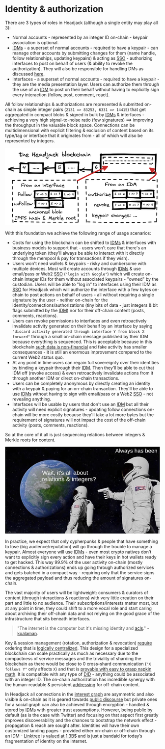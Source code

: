 # Identity & authorization

There are 3 types of roles in Headjack (although a single entity may play all 3):
- Normal accounts - represented by an integer ID on-chain - keypair association is optional.
- [IDMs](../implementation/ecosystem/IDM.md) - a superset of normal accounts - required to have a keypair - can manage other accounts by submitting changes for them (name handle, follow relationships, updating keypairs) & acting as [SSO](https://en.wikipedia.org/wiki/Single_sign-on) - authorizing interfaces to post on behalf of users (& ability to revoke the authorization). They will also be responsible for handling DMs as discussed [here](../implementation/ecosystem/IDM.md#dms).
- Interfaces - a superset of normal accounts - required to have a keypair - they are the media presentation layer. Users can authorize them through the use of an [IDM](../implementation/ecosystem/IDM.md) to post on their behalf without having to explicitly sign every interaction (follow, post, comment, react).

All follow relationships & authorizations are represented & submitted on-chain as simple integer pairs (`2131 => 83253, 6331 => 14415`) that get aggregated in compact blobs & signed in bulk by [IDMs](../implementation/ecosystem/IDM.md) & interfaces - achieving a very high signal-to-noise ratio (few signatures) ==> improving the throughput in the valuable block space. Connections can be multidimensional with explicit filtering & exclusion of content based on its type/tag or interface that it originates from - all of which will also be represented by integers.

<img src="../images/sequenced_integer_relations.png">

With this foundation we achieve the following range of usage scenarios:

- Costs for using the blockchain can be shifted to [IDMs](../implementation/ecosystem/IDM.md) & interfaces with business models to support that - users won't care that there's an underlying token (they'll always be able to interact with it directly through the mempool & pay for transactions if they wish).
- Users won't need wallets & keypairs - risky and cumbersome with multiple devices. Most will create accounts through [IDMs](../implementation/ecosystem/IDM.md) & use email/pass or Web2 [SSO](https://en.wikipedia.org/wiki/Single_sign-on) (`"login with Google"`) which will create on-chain integer IDs for them without associated keypairs - "owned" by the custodian. Users will be able to "log in" to interfaces using their IDM as [SSO](https://en.wikipedia.org/wiki/Single_sign-on) for Headjack which will authorize the interface with a few bytes on-chain to post actions on behalf of users - all without requiring a single signature by the user - neither on-chain for the identity/connections/authorizations (tiny bits of data - just integers & bit flags submitted by the [IDM](../implementation/ecosystem/IDM.md)) nor for their off-chain content (posts, comments, reactions).
- Users can revoke permissions to interfaces and even retroactively invalidate activity generated on their behalf by an interface by saying `"discard activity generated through interface Y from block X forward"` through a small on-chain message published by their IDM because everything is sequenced. This is acceptable because in this blockchain [such data is non-financial](https://twitter.com/VitalikButerin/status/1530268923848839173) and fake activity has smaller consequences - it is still an enormous improvement compared to the current Web2 status quo.
- At any point in time users can regain full sovereignty over their identities by binding a keypair through their [IDM](../implementation/ecosystem/IDM.md). Then they'll be able to cut that IDM off (revoke access) & even retroactively invalidate actions from it through another IDM or direct on-chain transactions.
- Users can be completely anonymous by directly creating an identity with a keypair & paying for an on-chain transaction. They'll be able to use [IDMs](../implementation/ecosystem/IDM.md) without having to sign with email/pass or a Web2 [SSO](https://en.wikipedia.org/wiki/Single_sign-on) - not revealing anything.
- Interfaces will be usable by users that don't use an [IDM](../implementation/ecosystem/IDM.md) but all their activity will need explicit signatures - updating follow connections on-chain will be more costly because they'll take a lot more bytes but the requirement of signatures will not impact the cost of the off-chain activity (posts, comments, reactions).

So at the core of it all is just sequencing relations between integers & Merkle roots for content.

<img src="../images/meme_integers_and_relations.jpg">

In practice, we expect that only cypherpunks & people that have something to lose (big audience/reputation) will go through the trouble to manage a keypair. Almost everyone will use [IDMs](../implementation/ecosystem/IDM.md) - even most crypto natives don't want to explicitly sign every action and have their keys in hot wallets ready to get hacked. This way 99.9% of the user activity on-chain (mostly connections & authorizations) ends up going through authorized services and gets batched in a compact way - requiring only that the service signs the aggregated payload and thus reducing the amount of signatures on-chain.

The vast majority of users will be lightweight: consumers & curators of content (through interactions & reactions) with very little creation on their part and little to no audience. Their subscriptions/interests matter most, but at any point in time, they could shift to a more vocal role and start caring about archiving their off-chain data and not relying on the good grace of the infrastructure that sits beneath interfaces.

> "The internet is the computer but it's missing identity and [acls](https://en.wikipedia.org/wiki/Access-control_list)." - [koalaman](https://news.ycombinator.com/item?id=25734612).

Key & session management (rotation, authorization & revocation) [require](https://blog.ceramic.network/key-revocation-in-self-certifying-protocols/) ordering that is [logically centralized](https://medium.com/@VitalikButerin/the-meaning-of-decentralization-a0c92b76a274). This design for a specialized blockchain can scale practically as much as necessary due to the compactness of service messages and the triviality of sharding the blockchain as there would be close to 0 cross-shard communication (`"X follows Y"` only affects `X`) and that is [provable with easy to grasp napkin math](../implementation/scaling.md). It is compatible with any type of [DID](https://www.w3.org/TR/did-core/) - anything could be associated with an integer ID. The on-chain authorization has incredible synergy with the human-readable & persistent [addressing](addressing.md) for off-chain content.

In Headjack all connections in the [interest graph](https://en.wikipedia.org/wiki/Interest_graph) are asymmetric and also visible & on-chain as it is geared towards [public discourse](https://www.quora.com/Will-the-future-of-social-graph-relationships-be-asymmetric-following-e-g-Quora-Twitter-or-symmetric-friending-e-g-Facebook/answer/David-O-Sacks) but private ones for a social graph can also be achieved through encryption - handled & stored by [IDMs](../implementation/ecosystem/IDM.md) with greater trust assumptions. However, being public by default (as is the case with Twitter) and focusing on that aspect first greatly improves discoverability and the chances to bootstrap the network effect - propagation & reach are sought after. Identities will have their own customized landing pages - provided either on-chain or off-chain through an IDM - [Linktree](https://en.wikipedia.org/wiki/Linktree) is [valued at 1.3B$](https://techcrunch.com/2022/03/16/linktree-link-in-bio-series-c-valuation/) and is just a bandaid for today’s fragmentation of identity on the internet.

